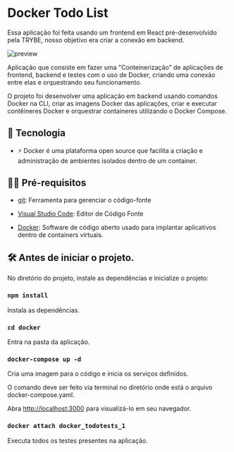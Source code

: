 # Docker Todo List

Essa aplicação foi feita usando um frontend em React pré-desenvolvido pela TRYBE, nosso objetivo era criar a conexão em backend.

![preview](.github/preview.gif)

Aplicação que consiste em fazer uma "Conteinerização" de aplicações de frontend, backend e testes com o uso de Docker, criando uma conexão entre elas e orquestrando seu funcionamento.

O projeto foi desenvolver uma aplicação em backend usando comandos Docker na CLI, criar as imagens Docker das aplicações, criar e executar contêineres Docker e orquestrar containeres utilizando o Docker Compose.


## 🚀 Tecnologia

- ⚡ Docker é uma plataforma open source que facilita a criação e administração de ambientes isolados dentro de um container.

## ✋🏻 Pré-requisitos

- [git](https://git-scm.com/downloads): Ferramenta para gerenciar o código-fonte

- [Visual Studio Code](https://code.visualstudio.com/): Editor de Código Fonte

- [Docker](https://www.docker.com/): Software de código aberto usado para implantar aplicativos dentro de containers virtuais.

## :hammer_and_wrench: Antes de iniciar o projeto.

No diretório do projeto, instale as dependências e inicialize o projeto:

### `npm install`

Instala as dependências.

### `cd docker`

Entra na pasta da aplicação.

### `docker-compose up -d`

Cria uma imagem para o código e inicia os serviços definidos.

O comando deve ser feito via terminal no diretório onde está o arquivo docker-compose.yaml.

Abra [http://localhost:3000](http://localhost:3000) para visualizá-lo em seu navegador.

### `docker attach docker_todotests_1`

Executa todos os testes presentes na aplicação.
